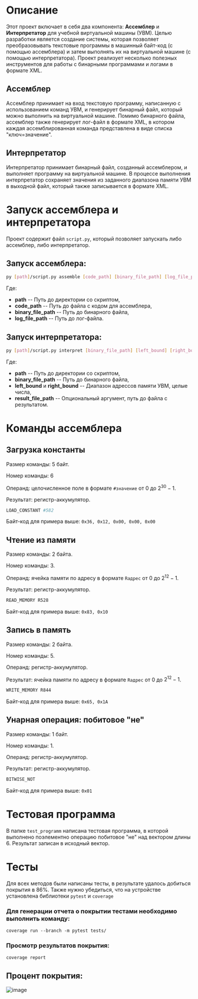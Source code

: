 # Описание
Этот проект включает в себя два компонента: **Ассемблер** и **Интерпретатор** для учебной виртуальной машины (УВМ). Целью разработки является создание системы, которая позволяет преобразовывать текстовые программы в машинный байт-код (с помощью ассемблера) и затем выполнять их на виртуальной машине (с помощью интерпретатора). Проект реализует несколько полезных инструментов для работы с бинарными программами и логами в формате XML.

## Ассемблер
Ассемблер принимает на вход текстовую программу, написанную с использованием команд УВМ, и генерирует бинарный файл, который можно выполнить на виртуальной машине. Помимо бинарного файла, ассемблер также генерирует лог-файл в формате XML, в котором каждая ассемблированная команда представлена в виде списка "ключ=значение".

## Интерпретатор
Интерпретатор принимает бинарный файл, созданный ассемблером, и выполняет программу на виртуальной машине. В процессе выполнения интерпретатор сохраняет значения из заданного диапазона памяти УВМ в выходной файл, который также записывается в формате XML.


# Запуск ассемблера и интерпретатора

Проект содержит файл ```script.py```, который позволяет запускать либо ассемблер, либо интерпретатор.

## Запуск ассемблера:
```bash
py [path]/script.py assemble [code_path] [binary_file_path] [log_file_path]
```

Где:

- **path** -- Путь до директории со скриптом,
- **code_path** -- Путь до файла с кодом для ассемблера,
- **binary_file_path** -- Путь до бинарного файла,
- **log_file_path** -- Путь до лог-файла.

## Запуск интерпретатора:
```bash
py [path]/script.py interpret [binary_file_path] [left_bound] [right_bound] [result_file_path]
```

Где:

- **path** -- Путь до директории со скриптом,
- **binary_file_path** -- Путь до бинарного файла,
- **left_bound** и **right_bound** -- Диапазон адрессов памяти УВМ, целые числа,
- **result_file_path** -- Опциональный аргумент, путь до файла с результатом.

# Команды ассемблера

## Загрузка константы
Размер команды: 5 байт.

Номер команды: 6

Операнд: целочисленное поле в формате ```#значение``` от $0$ до $2^{30} - 1$. 

Результат: регистр-аккумулятор.
```bash
LOAD_CONSTANT #582
```
Байт-код для примера выше:
```0x36, 0x12, 0x00, 0x00, 0x00 ```
## Чтение из памяти
Размер команды: 2 байта.

Номер команды: 3.

Операнд: ячейка памяти по адресу в формате ```Rадрес``` от $0$ до $2^{12} - 1$. 

Результат: регистр-аккумулятор.
```bash
READ_MEMORY R528
```
Байт-код для примера выше:
```0x83, 0x10```

## Запись в память
Размер команды: 2 байта.

Номер команды: 5.

Операнд: регистр-аккумулятор.

Результат: ячейка памяти по адресу в формате ```Rадрес``` от $0$ до $2^{12} - 1$.
```bash
WRITE_MEMORY R844
```
Байт-код для примера выше:
```0x65, 0x1A```
## Унарная операция: побитовое "не"
Размер команды: 1 байт.

Номер команды: 1.

Операнд: регистр-аккумулятор.

Результат: регистр-аккумулятор.
```bash
BITWISE_NOT
```
Байт-код для примера выше:
```0x01```
# Тестовая программа

В папке ```test_programm``` написана тестовая программа, в которой выполнено поэлементно операцию побитовое "не" над вектором длины 6. Результат записан в исходный вектор.

# Тесты

Для всех методов были написаны тесты, в результате удалось добиться покрытия в 86%.
Также нужно убедиться, что на устройстве установлена библиотеки ```pytest``` и ```coverage```

### Для генерации отчета о покрытии тестами необходимо выполнить команду:

```shell
coverage run --branch -m pytest tests/
```

### Просмотр результатов покрытия:

```shell
coverage report
```

## Процент покрытия:
![image](https://github.com/user-attachments/assets/dd1fa3ea-f8a0-4187-8b34-0c2b790fcf24)

